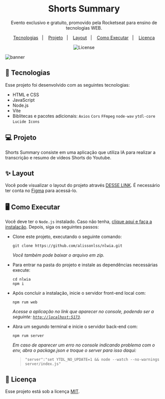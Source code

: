 <h1 align="center"> Shorts Summary </h1>

<p align="center">
Evento exclusivo e gratuito, promovido pela Rocketseat para ensino de tecnologias WEB.
</p>

<p align="center">
  <a href="#-tecnologias">Tecnologias</a>&nbsp;&nbsp;&nbsp;|&nbsp;&nbsp;&nbsp;
  <a href="#-projeto">Projeto</a>&nbsp;&nbsp;&nbsp;|&nbsp;&nbsp;&nbsp;
  <a href="#-layout">Layout</a>&nbsp;&nbsp;&nbsp;|&nbsp;&nbsp;&nbsp;
  <a href="#-executar">Como Executar</a>&nbsp;&nbsp;&nbsp;|&nbsp;&nbsp;&nbsp;
  <a href="#memo-licença">Licença</a>
</p>

<p align="center">
  <img alt="License" src="https://img.shields.io/static/v1?label=license&message=MIT&color=49AA26&labelColor=000000">
</p>

![banner](https://github.com/alissonlss/nlwia/assets/113796754/ecbf4827-00f5-45e0-8ce8-4f3e1613e8bd) 



## 🚀 Tecnologias

Esse projeto foi desenvolvido com as seguintes tecnologias:
- HTML e CSS
- JavaScript
- Node.js
- Vite
- Biblitecas e pacotes adicionais:
  `Axios` `Cors` `FFmpeg` `node-wav` `ytdl-core` `Lucide Icons`

## 💻 Projeto

Shorts Summary consiste em uma aplicação que utiliza IA para realizar a transcrição e resumo de vídeos Shorts do Youtube.

## ✨ Layout

Você pode visualizar o layout do projeto através [DESSE LINK](https://www.figma.com/file/vPEY0k9wm9t8Ysf9SbqsfV/Shorts-Summary-%E2%80%A2-Trilha-Foundations). É necessário ter conta no [Figma](https://figma.com) para acessá-lo.

## 🖥️ Como Executar

Você deve ter o `Node.js` instalado. Caso não tenha, [clique aqui e faça a instalação](https://nodejs.org). Depois, siga os seguintes passos:

- Clone este projeto, executando o seguinte comando:
  
  ```properties
  git clone https://github.com/alissonlss/nlwia.git
  ```
  
  _Você também pode baixar o arquivo em zip._
  
- Para entrar na pasta do projeto e instale as dependências necessárias execute:
  ```properties
  cd nlwia
  npm i
  ```
  
- Após concluir a instalação, inicie o servidor front-end local com:
  ```properties
  npm rum web
  ```
  _Acesse a aplicação no link que aparecer no console, podendo ser a seguinte: [`http://localhost:5173`](http://localhost:5173)._
  
- Abra um segundo terminal e inicie o servidor back-end com:
  ```properties
  npm rum server
  ```
  _Em caso de aparecer um erro no console indicando problema com o env, abra o package.json e troque o server para isso daqui:_
  
  > `"server":"set YTDL_NO_UPDATE=1 && node --watch --no-warnings server/index.js"`


## :memo: Licença

Esse projeto está sob a licença [MIT](https://github.com/alissonlss/nlwia/blob/main/LICENSE).
